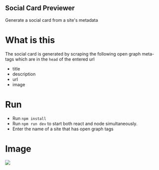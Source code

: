 ## Social Card Previewer

Generate a social card from a site's metadata

# What is this 

The social card is generated by scraping the following open graph meta-tags which are in the `head` of the entered url

- title
- description
- url
- image

# Run

- Run `npm install`
- Run `npm run dev` to start both react and node simultaneously.
- Enter the name of a site that has open graph tags

# Image

![](https://i.imgur.com/gkB95T3.jpg)